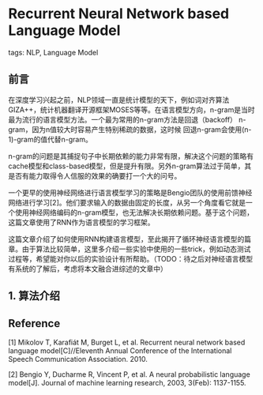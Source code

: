 # Recurrent Neural Network based Language Model

tags: NLP, Language Model

## 前言

在深度学习兴起之前，NLP领域一直是统计模型的天下，例如词对齐算法GIZA++，统计机器翻译开源框架MOSES等等。在语言模型方向，n-gram是当时最为流行的语言模型方法。一个最为常用的n-gram方法是回退（backoff） n-gram，因为n值较大时容易产生特别稀疏的数据，这时候
回退n-gram会使用(n-1)-gram的值代替n-gram。

n-gram的问题是其捕捉句子中长期依赖的能力非常有限，解决这个问题的策略有cache模型和class-based模型，但是提升有限。另外n-gram算法过于简单，其是否有能力取得令人信服的效果的确要打一个大的问号。

一个更早的使用神经网络进行语言模型学习的策略是Bengio团队的使用前馈神经网络进行学习[2]。他们要求输入的数据由固定的长度，从另一个角度看它就是一个使用神经网络编码的n-gram模型，也无法解决长期依赖问题。基于这个问题，这篇文章使用了RNN作为语言模型的学习框架。

这篇文章介绍了如何使用RNN构建语言模型，至此揭开了循环神经语言模型的篇章。由于算法比较简单，这里多介绍一些实验中使用的一些trick，例如动态测试过程等，希望能对你以后的实验设计有所帮助。（TODO：待之后对神经语言模型有系统的了解后，考虑将本文融合进综述的文章中）

## 1. 算法介绍



## Reference

[1] Mikolov T, Karafiát M, Burget L, et al. Recurrent neural network based language model[C]//Eleventh Annual Conference of the International Speech Communication Association. 2010.

[2] Bengio Y, Ducharme R, Vincent P, et al. A neural probabilistic language model[J]. Journal of machine learning research, 2003, 3(Feb): 1137-1155.